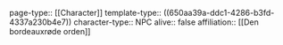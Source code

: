 page-type:: [[Character]]
template-type:: ((650aa39a-ddc1-4286-b3fd-4337a230b4e7))
character-type:: NPC
alive:: false
affiliation:: [[Den bordeauxrøde orden]]
